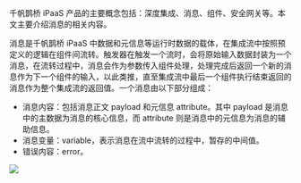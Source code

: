 千帆鹊桥 iPaaS 产品的主要概念包括：深度集成、消息、组件、安全网关等。本文主要介绍消息的相关内容。

消息是千帆鹊桥 iPaaS 中数据和元信息等运行时数据的载体，在集成流中按照预定义的逻辑在组件间流转。触发器在触发一个流时，会将原始输入数据封装为一个消息，在流转过程中，消息会作为参数传入组件处理，处理完成后返回一个新的消息作为下一个组件的输入，以此类推，直至集成流中最后一个组件执行结束返回的消息作为整个集成流的返回值。一个消息由以下部分组成：
- 消息内容：包括消息正文 payload 和元信息 attribute。其中 payload 是消息中的主数据为消息的核心信息，而 attribute 则是消息中的元信息为消息的辅助信息。
- 消息变量：variable，表示消息在流中流转的过程中，暂存的中间值。
- 错误内容：error。

![](https://qcloudimg.tencent-cloud.cn/raw/84bb85f837e17b24bef020ea31b62e77.png)
